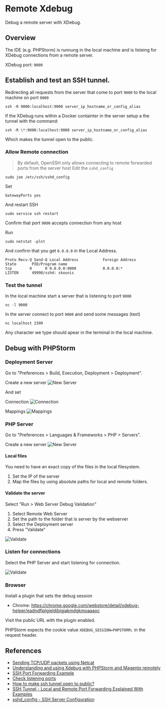 # Remote Xdebug
Debug a remote server with XDebug.

## Overview 
The IDE (e.g. PHPStorm) is runnung in the local machine and is listeing for XDebug connections from a remote server. 

XDebug port: `9000` 

## Establish and test an SSH tunnel. 
Redirecting all requests from the server that come to port `9000` to the local machine on port `9000`

```
ssh -R 9000:localhost:9000 server_ip_hostname_or_config_alias
```
If the XDebug runs within a Docker containter in the server setup a the tunnel with the command:

```
ssh -R \*:9000:localhost:9000 server_ip_hostname_or_config_alias
```
Which makes the tunnel open to the public. 

### Allow Remote connection 
> By default, OpenSSH only allows connecting to remote forwarded ports from the server host
Edit the `sshd_config`
```
sudo joe /etc/ssh/sshd_config
```
Set
```
GatewayPorts yes
```
And restart SSH
```
sudo service ssh restart
```
Confirm that port `9000` accepts connection from any host

Run
```
sudo netstat -plnt
```
And confirm that you get `0.0.0.0` in the Local Address.
```
Proto Recv-Q Send-Q Local Address           Foreign Address         State       PID/Program name    
tcp        0      0 0.0.0.0:9000            0.0.0.0:*               LISTEN      49998/sshd: skounis 
```
### Test the tunnel 
In the local machine start a server that is listening to port `9000`
```
nc -l 9000
```

In the server connect to port `9000` and send some messages (text) 
```
nc localhost 2399
```

Any character we type should apear in the terminal in the local machine. 

## Debug with PHPStorm
### Deployment Server
Go to "Preferences > Build, Execution, Deployment > Deployment". 

Create a new server 
![New Server](https://github.com/skounis/remote-xdebug/blob/master/xdebug-phpstorm-00.png)

And set

Connection
![Connection](https://github.com/skounis/remote-xdebug/blob/master/xdebug-phpstorm-01.png)

Mappings
![Mappings](https://github.com/skounis/remote-xdebug/blob/master/xdebug-phpstorm-02.png)


### PHP Server
Go to "Preferences > Languages & Frameworks > PHP > Servers". 

Create a new server 
![New Server](https://github.com/skounis/remote-xdebug/blob/master/xdebug-phpstorm-03.png)

#### Local files
You need to have an exact copy of the files in the local filesystem. 
1. Set the IP of the server 
2. Map the files by using absolute paths for local and remote folders. 

#### Validate the server 
Select "Run > Web Server Debug Validation"
1. Select Remote Web Server
2. Set the path to the folder that is server by the webserver
3. Select the Deployment server 
4. Press "Validate" 

![Validate](https://github.com/skounis/remote-xdebug/blob/master/xdebug-phpstorm-04.png)

### Listen for connections
Select the PHP Server and start listening for connection.

![Validate](https://github.com/skounis/remote-xdebug/blob/master/xdebug-phpstorm-05.png)

### Browser 
Install a plugin that sets the debug session 
-  Chrome: https://chrome.google.com/webstore/detail/xdebug-helper/eadndfjplgieldjbigjakmdgkmoaaaoc

Visit the public URL with the plugin enabled.

PHPStorm expects the cookie value `XDEBUG_SESSION=PHPSTORM;` in the request header. 

## References
- [Sending TCP/UDP packets using Netcat](https://help.ubidots.com/en/articles/937233-sending-tcp-udp-packets-using-netcat)
- [Understanding and using Xdebug with PHPStorm and Magento remotely](https://crosp.net/blog/software-development/web/php/understanding-and-using-xdebug-with-phpstorm-and-magento-remotely/)
- [SSH Port Forwarding Example](https://www.ssh.com/ssh/tunneling/example)
- [Check listening ports](https://support.rackspace.com/how-to/checking-listening-ports-with-netstat/)
- [How to make ssh tunnel open to public?](https://superuser.com/questions/588591/how-to-make-ssh-tunnel-open-to-public)
- [SSH Tunnel - Local and Remote Port Forwarding Explained With Examples](https://blog.trackets.com/2014/05/17/ssh-tunnel-local-and-remote-port-forwarding-explained-with-examples.html)
- [sshd_config - SSH Server Configuration](https://www.ssh.com/ssh/sshd_config)
